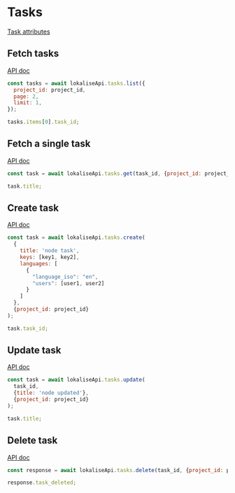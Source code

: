 # Tasks

[Task attributes](https://app.lokalise.com/api2docs/curl/#resource-tasks)

## Fetch tasks

[API doc](https://app.lokalise.com/api2docs/curl/#transition-list-all-tasks-get)

```js
const tasks = await lokaliseApi.tasks.list({
  project_id: project_id,
  page: 2,
  limit: 1,
});

tasks.items[0].task_id;
```

## Fetch a single task

[API doc](https://app.lokalise.com/api2docs/curl/#transition-retrieve-a-task-get)

```js
const task = await lokaliseApi.tasks.get(task_id, {project_id: project_id});

task.title;
```

## Create task

[API doc](https://app.lokalise.com/api2docs/curl/#transition-create-a-task-post)

```js
const task = await lokaliseApi.tasks.create(
  {
    title: 'node task',
    keys: [key1, key2],
    languages: [
      {
        "language_iso": "en",
        "users": [user1, user2]
      }
    ]
  }, 
  {project_id: project_id}
);

task.task_id;
```

## Update task

[API doc](https://app.lokalise.com/api2docs/curl/#transition-update-a-task-put)

```js
const task = await lokaliseApi.tasks.update(
  task_id,
  {title: 'node updated'},
  {project_id: project_id}
);

task.title;
```

## Delete task

[API doc](https://app.lokalise.com/api2docs/curl/#transition-delete-a-task-delete)

```js
const response = await lokaliseApi.tasks.delete(task_id, {project_id: project_id});

response.task_deleted;
```
